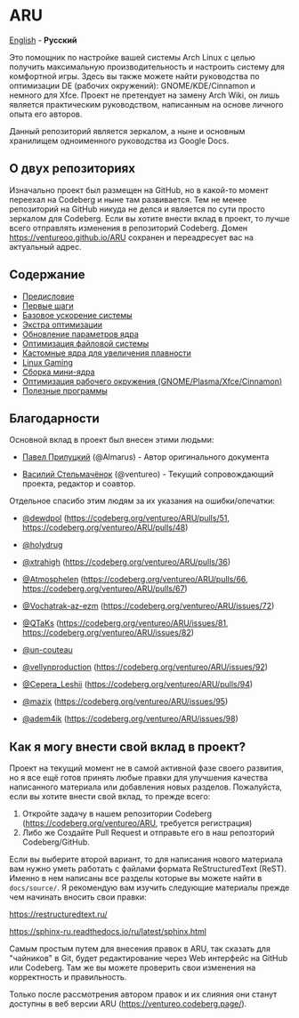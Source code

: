 # ARU

[English][en] - **Русский**

Это помощник по настройке вашей системы Arch Linux с целью получить
максимальную производительность и настроить систему для комфортной игры. Здесь
вы также можете найти руководства по оптимизации DE (рабочих окружений):
GNOME/KDE/Cinnamon и немного для Xfce. Проект не претендует на замену Arch
Wiki, он лишь является практическим руководством, написанным на основе личного
опыта его авторов.

Данный репозиторий является зеркалом, а ныне и основным хранилищем одноименного
руководства из Google Docs.

## О двух репозиториях

Изначально проект был размещен на GitHub, но в какой-то момент переехал на Codeberg и
ныне там развивается. Тем не менее репозиторий на GitHub никуда не делся и
является по сути просто зеркалом для Codeberg. Если вы хотите внести вклад в
проект, то лучше всего отправлять изменения в репозиторий Codeberg. Домен
https://ventureoo.github.io/ARU сохранен и переадресует вас на актуальный адрес.

## Содержание

- [Предисловие](https://ventureo.codeberg.page/source/preface.html)
- [Первые шаги](https://ventureo.codeberg.page/source/first-steps.html)
- [Базовое ускорение системы](https://ventureo.codeberg.page/source/generic-system-acceleration.html)
- [Экстра оптимизации](https://ventureo.codeberg.page/source/extra-optimizations.html)
- [Обновление параметров ядра](https://ventureo.codeberg.page/source/kernel-parameters.html)
- [Оптимизация файловой системы](https://ventureo.codeberg.page/source/file-systems.html)
- [Кастомные ядра для увеличения плавности](https://ventureo.codeberg.page/source/custom-kernels.html)
- [Linux Gaming](https://ventureo.codeberg.page/source/linux-gaming.html)
- [Сборка мини-ядра](https://ventureo.codeberg.page/source/mini-kernel.html)
- [Оптимизация рабочего окружения (GNOME/Plasma/Xfce/Cinnamon)](https://ventureo.codeberg.page/source/de-optimizations.html)
- [Полезные программы](https://ventureo.codeberg.page/source/useful-programs.html)

## Благодарности

Основной вклад в проект был внесен этими людьми:

- [Павел Прилуцкий](https://vk.com/ustavchiy) (@Almarus) - Автор оригинального документа

- [Василий Стельмачёнок](https://vk.com/ventureo) (@ventureo) - Текущий сопровождающий проекта, редактор и соавтор. 

Отдельное спасибо этим людям за их указания на ошибки/опечатки:
 
- [@dewdpol](https://github.com/dewdpol) (https://codeberg.org/ventureo/ARU/pulls/51, https://codeberg.org/ventureo/ARU/pulls/48)

- [@holydrug](https://github.com/holydrug)

- [@xtrahigh](https://github.com/xtrahigh) (https://codeberg.org/ventureo/ARU/pulls/36)

- [@Atmosphelen](https://github.com/Atmosphelen) (https://codeberg.org/ventureo/ARU/pulls/66, https://codeberg.org/ventureo/ARU/pulls/67)

- [@Vochatrak-az-ezm](https://github.com/Vochatrak-az-ezm) (https://codeberg.org/ventureo/ARU/issues/72)

- [@QTaKs](https://codeberg.org/QTaKs) (https://codeberg.org/ventureo/ARU/issues/81, https://codeberg.org/ventureo/ARU/issues/82)

- [@un-couteau](https://vk.com/kukuruz2222)

- [@vellynproduction](https://codeberg.org/vellynproduction) (https://codeberg.org/ventureo/ARU/issues/92)

- [@Cepera_Leshii](https://codeberg.org/Cepera_Leshii) (https://codeberg.org/ventureo/ARU/pulls/94)

- [@mazix](https://codeberg.org/mazix) (https://codeberg.org/ventureo/ARU/issues/95)

- [@adem4ik](https://codeberg.org/adem4ik) (https://codeberg.org/ventureo/ARU/issues/98)

## Как я могу внести свой вклад в проект?

Проект на текущий момент не в самой активной фазе своего развития, но я все ещё
готов принять любые правки для улучшения качества написанного материала или
добавления новых разделов. Пожалуйста, если вы хотите внести свой вклад, то
прежде всего:

1) Откройте задачу в нашем репозитории Codeberg (https://codeberg.org/ventureo/ARU, требуется регистрация)
2) Либо же Создайте Pull Request и отправьте его в наш репозторий Codeberg/GitHub.

Если вы выберите второй вариант, то для написания нового материала вам нужно
уметь работать с файлами формата ReStructuredText (ReST). Именно в нем написаны
все разделы которые вы можете найти в ``docs/source/``. Я рекомендую вам
изучить следующие материалы прежде чем начинать вносить свои правки:

https://restructuredtext.ru/

https://sphinx-ru.readthedocs.io/ru/latest/sphinx.html

Самым простым путем для внесения правок в ARU, так сказать для "чайников" в Git,
будет редактирование через Web интерфейс на GitHub или Codeberg. Там же вы
можете проверить свои изменения на корректность и правильность.

Только после рассмотрения автором правок и их слияния они станут доступны в веб
версии ARU (https://ventureo.codeberg.page/).

[en]: README.md
